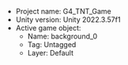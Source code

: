 <!-- UNITY CODE ASSIST INSTRUCTIONS START -->
- Project name: G4_TNT_Game
- Unity version: Unity 2022.3.57f1
- Active game object:
  - Name: background_0
  - Tag: Untagged
  - Layer: Default
<!-- UNITY CODE ASSIST INSTRUCTIONS END -->